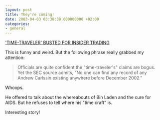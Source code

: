 ```yaml
---
layout: post
title: They're coming!
date: 2003-04-03 03:38:38.000000000 +02:00
categories:
- general
---
```

<a title="Yahoo! TV: Entertainment News & Gossip - 'TIME-TRAVELER' BUSTED FOR INSIDER TRADING" href="http://tv.yahoo.com/news/wwn/20030319/104808600007.html"> 'TIME-TRAVELER' BUSTED FOR INSIDER TRADING</a>

This is funny and weird. But the following phrase really grabbed my attention:

<blockquote>Officials are quite confident the "time-traveler's" claims are bogus. Yet the SEC source admits, "No one can find any record of any Andrew Carlssin existing anywhere before December 2002."</p></blockquote>
Whoops.

He offered to talk about the whereabouts of Bin Laden and the cure for AIDS. But he refuses to tell where his "time craft" is.

Interesting story!
